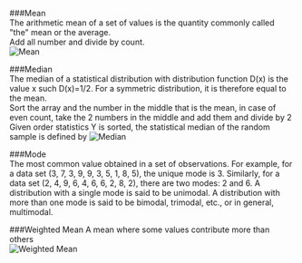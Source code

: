 ###Mean  
The arithmetic mean of a set of values is the quantity commonly called "the" mean or the average.  
Add all number and divide by count.  
![Mean](https://github.com/amroibrahim/Notes/blob/master/Images/Statistics/Mean.png)

###Median  
The median of a statistical distribution with distribution function D(x) is the value x such D(x)=1/2. For a symmetric distribution, it is therefore equal to the mean.  
Sort the array and the number in the middle that is the mean, in case of even count, take the 2 numbers in the middle and add them and divide by 2
Given order statistics Y is sorted, the statistical median of the random sample is defined by
![Median](https://github.com/amroibrahim/Notes/blob/master/Images/Statistics/Median.png)  
  
###Mode  
The most common value obtained in a set of observations. For example, for a data set (3, 7, 3, 9, 9, 3, 5, 1, 8, 5), the unique mode is 3. Similarly, for a data set (2, 4, 9, 6, 4, 6, 6, 2, 8, 2), there are two modes: 2 and 6. A distribution with a single mode is said to be unimodal. A distribution with more than one mode is said to be bimodal, trimodal, etc., or in general, multimodal.  

###Weighted Mean
A mean where some values contribute more than others  
![Weighted Mean](https://github.com/amroibrahim/Notes/blob/master/Images/Statistics/WeightedMean.png)  
